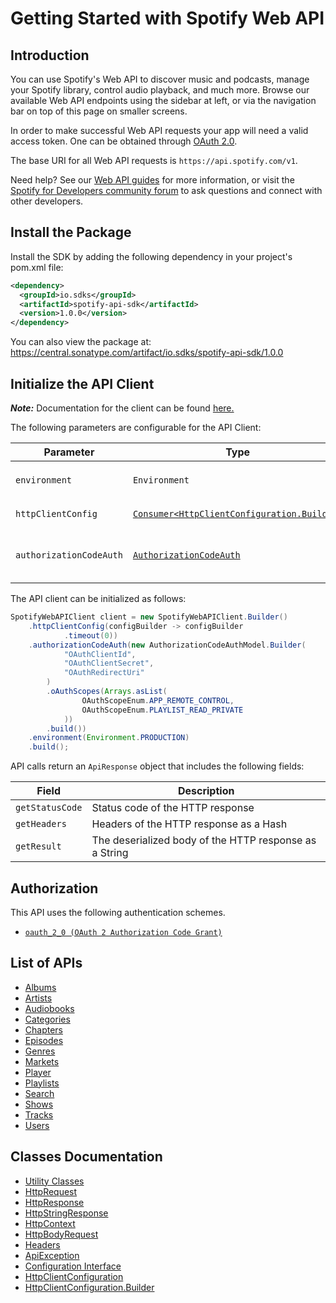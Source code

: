 
# Getting Started with Spotify Web API

## Introduction

You can use Spotify's Web API to discover music and podcasts, manage your Spotify library, control audio playback, and much more. Browse our available Web API endpoints using the sidebar at left, or via the navigation bar on top of this page on smaller screens.

In order to make successful Web API requests your app will need a valid access token. One can be obtained through <a href="https://developer.spotify.com/documentation/general/guides/authorization-guide/">OAuth 2.0</a>.

The base URI for all Web API requests is `https://api.spotify.com/v1`.

Need help? See our <a href="https://developer.spotify.com/documentation/web-api/guides/">Web API guides</a> for more information, or visit the <a href="https://community.spotify.com/t5/Spotify-for-Developers/bd-p/Spotify_Developer">Spotify for Developers community forum</a> to ask questions and connect with other developers.

## Install the Package

Install the SDK by adding the following dependency in your project's pom.xml file:

```xml
<dependency>
  <groupId>io.sdks</groupId>
  <artifactId>spotify-api-sdk</artifactId>
  <version>1.0.0</version>
</dependency>
```

You can also view the package at:
https://central.sonatype.com/artifact/io.sdks/spotify-api-sdk/1.0.0

## Initialize the API Client

**_Note:_** Documentation for the client can be found [here.](https://www.github.com/sdks-io/spotify-api-java-sdk/tree/1.0.0/doc/client.md)

The following parameters are configurable for the API Client:

| Parameter | Type | Description |
|  --- | --- | --- |
| `environment` | `Environment` | The API environment. <br> **Default: `Environment.PRODUCTION`** |
| `httpClientConfig` | [`Consumer<HttpClientConfiguration.Builder>`](https://www.github.com/sdks-io/spotify-api-java-sdk/tree/1.0.0/doc/http-client-configuration-builder.md) | Set up Http Client Configuration instance. |
| `authorizationCodeAuth` | [`AuthorizationCodeAuth`](https://www.github.com/sdks-io/spotify-api-java-sdk/tree/1.0.0/doc/auth/oauth-2-authorization-code-grant.md) | The Credentials Setter for OAuth 2 Authorization Code Grant |

The API client can be initialized as follows:

```java
SpotifyWebAPIClient client = new SpotifyWebAPIClient.Builder()
    .httpClientConfig(configBuilder -> configBuilder
            .timeout(0))
    .authorizationCodeAuth(new AuthorizationCodeAuthModel.Builder(
            "OAuthClientId",
            "OAuthClientSecret",
            "OAuthRedirectUri"
        )
        .oAuthScopes(Arrays.asList(
                OAuthScopeEnum.APP_REMOTE_CONTROL,
                OAuthScopeEnum.PLAYLIST_READ_PRIVATE
            ))
        .build())
    .environment(Environment.PRODUCTION)
    .build();
```

API calls return an `ApiResponse` object that includes the following fields:

| Field | Description |
|  --- | --- |
| `getStatusCode` | Status code of the HTTP response |
| `getHeaders` | Headers of the HTTP response as a Hash |
| `getResult` | The deserialized body of the HTTP response as a String |

## Authorization

This API uses the following authentication schemes.

* [`oauth_2_0 (OAuth 2 Authorization Code Grant)`](https://www.github.com/sdks-io/spotify-api-java-sdk/tree/1.0.0/doc/auth/oauth-2-authorization-code-grant.md)

## List of APIs

* [Albums](https://www.github.com/sdks-io/spotify-api-java-sdk/tree/1.0.0/doc/controllers/albums.md)
* [Artists](https://www.github.com/sdks-io/spotify-api-java-sdk/tree/1.0.0/doc/controllers/artists.md)
* [Audiobooks](https://www.github.com/sdks-io/spotify-api-java-sdk/tree/1.0.0/doc/controllers/audiobooks.md)
* [Categories](https://www.github.com/sdks-io/spotify-api-java-sdk/tree/1.0.0/doc/controllers/categories.md)
* [Chapters](https://www.github.com/sdks-io/spotify-api-java-sdk/tree/1.0.0/doc/controllers/chapters.md)
* [Episodes](https://www.github.com/sdks-io/spotify-api-java-sdk/tree/1.0.0/doc/controllers/episodes.md)
* [Genres](https://www.github.com/sdks-io/spotify-api-java-sdk/tree/1.0.0/doc/controllers/genres.md)
* [Markets](https://www.github.com/sdks-io/spotify-api-java-sdk/tree/1.0.0/doc/controllers/markets.md)
* [Player](https://www.github.com/sdks-io/spotify-api-java-sdk/tree/1.0.0/doc/controllers/player.md)
* [Playlists](https://www.github.com/sdks-io/spotify-api-java-sdk/tree/1.0.0/doc/controllers/playlists.md)
* [Search](https://www.github.com/sdks-io/spotify-api-java-sdk/tree/1.0.0/doc/controllers/search.md)
* [Shows](https://www.github.com/sdks-io/spotify-api-java-sdk/tree/1.0.0/doc/controllers/shows.md)
* [Tracks](https://www.github.com/sdks-io/spotify-api-java-sdk/tree/1.0.0/doc/controllers/tracks.md)
* [Users](https://www.github.com/sdks-io/spotify-api-java-sdk/tree/1.0.0/doc/controllers/users.md)

## Classes Documentation

* [Utility Classes](https://www.github.com/sdks-io/spotify-api-java-sdk/tree/1.0.0/doc/utility-classes.md)
* [HttpRequest](https://www.github.com/sdks-io/spotify-api-java-sdk/tree/1.0.0/doc/http-request.md)
* [HttpResponse](https://www.github.com/sdks-io/spotify-api-java-sdk/tree/1.0.0/doc/http-response.md)
* [HttpStringResponse](https://www.github.com/sdks-io/spotify-api-java-sdk/tree/1.0.0/doc/http-string-response.md)
* [HttpContext](https://www.github.com/sdks-io/spotify-api-java-sdk/tree/1.0.0/doc/http-context.md)
* [HttpBodyRequest](https://www.github.com/sdks-io/spotify-api-java-sdk/tree/1.0.0/doc/http-body-request.md)
* [Headers](https://www.github.com/sdks-io/spotify-api-java-sdk/tree/1.0.0/doc/headers.md)
* [ApiException](https://www.github.com/sdks-io/spotify-api-java-sdk/tree/1.0.0/doc/api-exception.md)
* [Configuration Interface](https://www.github.com/sdks-io/spotify-api-java-sdk/tree/1.0.0/doc/configuration-interface.md)
* [HttpClientConfiguration](https://www.github.com/sdks-io/spotify-api-java-sdk/tree/1.0.0/doc/http-client-configuration.md)
* [HttpClientConfiguration.Builder](https://www.github.com/sdks-io/spotify-api-java-sdk/tree/1.0.0/doc/http-client-configuration-builder.md)

